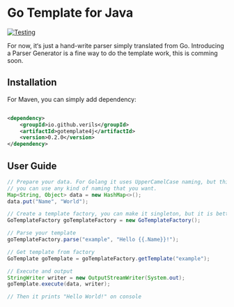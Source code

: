 # Go Template for Java

[![Testing](https://github.com/verils/gotemplate4j/actions/workflows/maven.yml/badge.svg)](https://github.com/verils/gotemplate4j/actions/workflows/maven.yml)

For now, it‘s just a hand-write parser simply translated from Go. Introducing a Parser Generator is a fine way to do the
template work, this is comming soon.

## Installation

For Maven, you can simply add dependency:

```xml

<dependency>
    <groupId>io.github.verils</groupId>
    <artifactId>gotemplate4j</artifactId>
    <version>0.2.0</version>
</dependency>
```

## User Guide

```java
// Prepare your data. For Golang it uses UpperCamelCase naming, but this is in Java,
// you can use any kind of naming that you want.
Map<String, Object> data = new HashMap<>();
data.put("Name", "World");

// Create a template factory, you can make it singleton, but it is better to use individually in each context
GoTemplateFactory goTemplateFactory = new GoTemplateFactory();

// Parse your template
goTemplateFactory.parse("example", "Hello {{.Name}}!");

// Get template from factory
GoTemplate goTemplate = goTemplateFactory.getTemplate("example");

// Execute and output
StringWriter writer = new OutputStreamWriter(System.out);
goTemplate.execute(data, writer);

// Then it prints "Hello World!" on console
```
